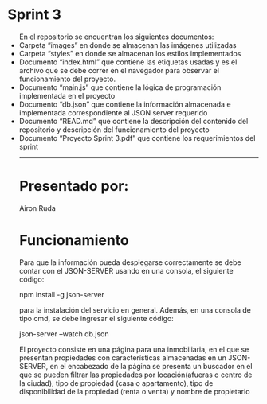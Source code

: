 # Sprint 3

<ul>En el repositorio se encuentran los siguientes documentos:
<li>Carpeta “images” en donde se almacenan las imágenes utilizadas</li>
<li>Carpeta “styles” en donde se almacenan los estilos implementados</li>
<li>Documento “index.html” que contiene las etiquetas usadas y es el archivo que se debe correr en el navegador para observar el funcionamiento del proyecto. </li>
<li>Documento “main.js” que contiene la lógica de programación implementada en el proyecto</li>
<li>Documento “db.json” que contiene la información almacenada e implementada correspondiente al JSON server requerido </li>
<li>Documento “READ.md” que contiene la descripción del contenido del repositorio y descripción del funcionamiento del proyecto</li>
<li>Documento “Proyecto Sprint 3.pdf” que contiene los requerimientos del sprint</li>
<hr>

# Presentado por:

Airon Ruda

# Funcionamiento

Para que la información pueda desplegarse correctamente se debe contar con el JSON-SERVER usando en una consola, el siguiente código:

npm install -g json-server

para la instalación del servicio en general.
Además, en una consola de tipo cmd, se debe ingresar el siguiente código:

json-server –watch db.json

El proyecto consiste en una página para una inmobiliaria, en el que se presentan propiedades con características almacenadas en un JSON-SERVER, en el encabezado de la página se presenta un buscador en el que se pueden filtrar las propiedades por locación(afueras o centro de la ciudad), tipo de propiedad (casa o apartamento), tipo de disponibilidad de la propiedad (renta o venta) y nombre de propietario
